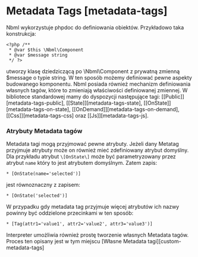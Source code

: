 # Metadata Tags [metadata-tags]

Nbml wykorzystuje phpdoc do definiowania obiektów. Przykładowo taka konstrukcja:

	<?php /**
	 * @var $this \Nbml\Component
	 * @var $message string
	 */ ?>

utworzy klasę dziedziczącą po \Nbml\Component z prywatną zmienną $message o typie string. W ten sposób możemy definiować pewne aspekty budowanego komponentu.
Nbml posiada również mechanizm definiowania własnych tagów, które to zmieniają właściwości definiowanej zmiennej.
W bibliotece standardowej mamy do dyspozycji następujące tagi: [\[Public\]][metadata-tags-public],
[\[State\]][metadata-tags-state], [\[OnState\]][metadata-tags-on-state],
[\[OnDemand\]][metadata-tags-on-demand], [\[Css\]][metadata-tags-css] oraz [\[Js\]][metadata-tags-js].

### Atrybuty Metadata tagów

Metadata tagi mogą przyjmować pewne atrybuty. Jeżeli dany Metatag przyjmuje atrybuty może
on również mieć zdefiniowany atrybut domyślny. Dla przykładu atrybut `\[OnState\]` może być parametryzowany
przez atrybut `name` który to jest atrybutem domyślnym. Zatem zapis:

	* [OnState(name='selected')]

jest równoznaczny z zapisem:

	* [OnState('selected')]

W przypadku gdy metadata tag przyjmuje więcej atrybutów ich nazwy powinny być oddzielone przecinkami w ten sposób:

	* [Tag(attr1='value1', attr2='value2', attr3='value3')]

Interpreter umożliwia również prostę tworzenie własnych Metadata tagów.
Proces ten opisany jest w tym miejscu [Własne Metadata tagi][custom-metadata-tags]